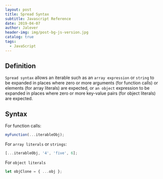 ```yaml
---
layout: post
title: Spread Syntax
subtitle: Javascript Reference
date: 2019-04-07
author: Jalever
header-img: img/post-bg-js-version.jpg
catalog: true
tags:
  - JavaScript
---
```


## Definition
`Spread syntax` allows an iterable such as an `array expression` or `string` to be expanded in places where zero or more arguments (for function calls) or elements (for array literals) are expected, or `an object` expression to be expanded in places where zero or more key-value pairs (for object literals) are expected.

## Syntax
For function calls:
```javascript
myFunction(...iterableObj);
```
For `array literals` or `strings`:
```javascript
[...iterableObj, '4', 'five', 6];
```
For `object literals`
```javascript
let objClone = { ...obj };
```
